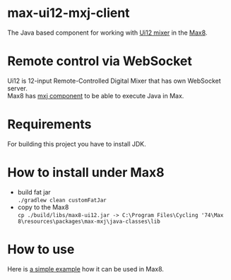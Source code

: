# max-ui12-mxj-client
The Java based component for working with [Ui12 mixer](https://www.soundcraft.com/en/products/ui12) in the [Max8](https://cycling74.com/).

# Remote control via WebSocket
Ui12 is 12-input Remote-Controlled Digital Mixer that has own WebSocket server.  
Max8 has [mxj component](https://docs.cycling74.com/max8/refpages/mxj?q=mxj) to be able to execute Java in Max. 

# Requirements
For building this project you have to install JDK.

# How to install under Max8
* build fat jar  
`./gradlew clean customFatJar`
* copy to the Max8  
`cp ./build/libs/max8-ui12.jar -> C:\Program Files\Cycling '74\Max 8\resources\packages\max-mxj\java-classes\lib`

# How to use
Here is [a simple example](./sample) how it can be used in Max8.